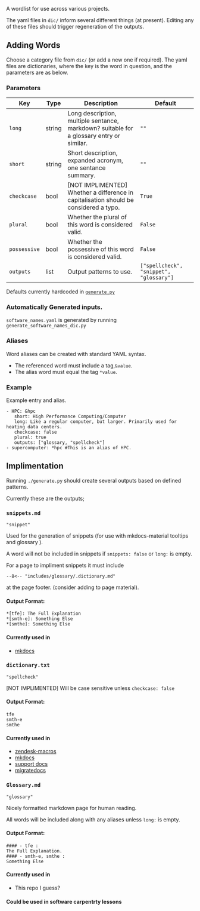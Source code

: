 A wordlist for use across various projects.

The yaml files in `dic/` inform several different things (at present). 
Editing any of these files should trigger regeneration of the outputs.

## Adding Words

Choose a category file from `dic/` (or add a new one if required).
The yaml files are dictionaries, where the key is the word in question, and the parameters are as below.

### Parameters

| Key      | Type | Description | Default |
| ----------- | ----------- | ----------- | ----------- |
| `long` | string | Long description, multiple sentance, markdown? suitable for a glossary entry or similar. | `""` |
| `short` | string | Short description, expanded acronym, one sentance summary. | `""` |
| `checkcase` | bool | [NOT IMPLIMENTED] Whether a difference in capitalisation should be considered a typo. | `True` |
| `plural` | bool | Whether the plural of this word is considered valid. | `False` |
| `possessive` | bool | Whether the possessive of this word is considered valid. | `False` |
| `outputs` | list | Output patterns to use. | `["spellcheck", "snippet", "glossary"]` |

Defaults currently hardcoded in [`generate.py`](./generate.py)

### Automatically Generated inputs.

`software_names.yaml` is generated by running `generate_software_names_dic.py`

### Aliases

Word aliases can be created with standard YAML syntax.

* The referenced word must include a tag,`&value`.
* The alias word must equal the tag `*value`.

### Example

Example entry and alias.
```
- HPC: &hpc
   short: High Performance Computing/Computer
   long: Like a regular computer, but larger. Primarily used for heating data centers.
   checkcase: false 
   plural: true 
   outputs: ["glossary, "spellcheck"] 
- supercomputer: *hpc #This is an alias of HPC.
```

## Implimentation

Running `./generate.py` should create several outputs based on defined patterns. 

Currently these are the outputs;

### `snippets.md` 
`"snippet"`

Used for the generation of snippets (for use with mkdocs-material tooltips and glossary ). 

A word will not be included in snippets if `snippets: false` or `long:` is empty.

For a page to impliment snippets it must include 
```
--8<-- "includes/glossary/.dictionary.md"
```
at the page footer. (consider adding to page material).


#### Output Format:

```
*[tfe]: The Full Explanation 
*[smth-e]: Something Else
*[smthe]: Something Else
```

#### Currently used in
* [mkdocs](https://git.hpcf.nesi.org.nz/nesi-apps/mkdocs)

### `dictionary.txt` 
`"spellcheck"`

[NOT IMPLIMENTED] Will be case sensitive unless `checkcase: false` 

#### Output Format:
```
tfe
smth-e
smthe
```
#### Currently used in
* [zendesk-macros](https://git.hpcf.nesi.org.nz/nesi-apps/zendesk-macros)
* [mkdocs](https://git.hpcf.nesi.org.nz/nesi-apps/mkdocs)
* [support docs](https://github.com/nesi/support-docs-concept)
* [migratedocs](https://git.hpcf.nesi.org.nz/cwal219/migratedocs)

### `Glossary.md`
`"glossary"`

Nicely formatted markdown page for human reading.

All words will be included along with any aliases unless `long:` is empty.

#### Output Format:

```
#### - tfe : 
The Full Explanation.
#### - smth-e, smthe : 
Something Else
```
#### Currently used in
* This repo I guess?

#### Could be used in software carpentrty lessons
